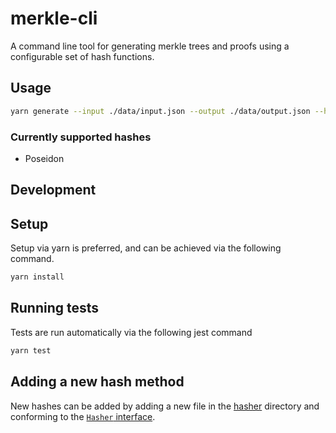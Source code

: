 # merkle-cli

A command line tool for generating merkle trees and proofs using a configurable set of hash functions. 

## Usage

```bash
yarn generate --input ./data/input.json --output ./data/output.json --hash poseidon --prove hello_world --proofOutput ./data/proof.json
```

### Currently supported hashes

* Poseidon

## Development

## Setup

Setup via yarn is preferred, and can be achieved via the following command.

```bash
yarn install
```

## Running tests 

Tests are run automatically via the following jest command

```bash
yarn test
```

## Adding a new hash method 

New hashes can be added by adding a new file in the [hasher](./src/hasher) directory and conforming to the [`Hasher` interface](./src/hasher/iface.ts).
